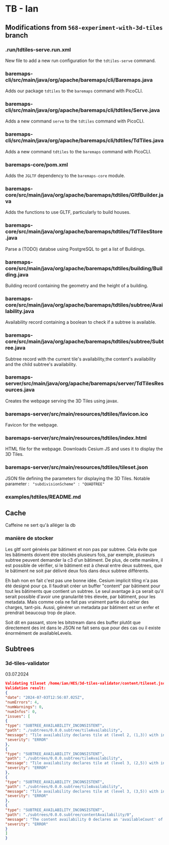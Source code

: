
# TB - Ian

## Modifications from `568-experiment-with-3d-tiles` branch

### .run/tdtiles-serve.run.xml

New file to add a new run configuration for the `tdtiles-serve` command.

### baremaps-cli/src/main/java/org/apache/baremaps/cli/Baremaps.java

Adds our package `tdtiles` to the `baremaps` command with PicoCLI.

### baremaps-cli/src/main/java/org/apache/baremaps/cli/tdtiles/Serve.java

Adds a new command `serve` to the `tdtiles` command with PicoCLI.

### baremaps-cli/src/main/java/org/apache/baremaps/cli/tdtiles/TdTiles.java

Adds a new command `tdtiles` to the `baremaps` command with PicoCLI.

### baremaps-core/pom.xml

Adds the `JGLTF` dependency to the `baremaps-core` module.

### baremaps-core/src/main/java/org/apache/baremaps/tdtiles/GltfBuilder.java

Adds the functions to use GLTF, particularly to build houses.

### baremaps-core/src/main/java/org/apache/baremaps/tdtiles/TdTilesStore.java

Parse a (TODO) databse using PostgreSQL to get a list of Buildings.

### baremaps-core/src/main/java/org/apache/baremaps/tdtiles/building/Building.java

Building record containing the geometry and the height of a building.

### baremaps-core/src/main/java/org/apache/baremaps/tdtiles/subtree/Availability.java

Availability record containing a boolean to check if a subtree is available.

### baremaps-core/src/main/java/org/apache/baremaps/tdtiles/subtree/Subtree.java

Subtree record with the current tile's availability,the content's availability and the child subtree's availability.

### baremaps-server/src/main/java/org/apache/baremaps/server/TdTilesResources.java

Creates the webpage serving the 3D Tiles using javax.

### baremaps-server/src/main/resources/tdtiles/favicon.ico

Favicon for the webpage.

### baremaps-server/src/main/resources/tdtiles/index.html

HTML file for the webpage. Downloads Cesium JS and uses it to display the 3D Tiles.

### baremaps-server/src/main/resources/tdtiles/tileset.json

JSON file defining the parameters for displaying the 3D Tiles. Notable parameter : ` "subdivisionScheme" : "QUADTREE"`

### examples/tdtiles/README.md


## Cache

Caffeine ne sert qu'à alléger la db

### manière de stocker

Les gltf sont générés par bâtiment et non pas par subtree. Cela évite que les bâtiments doivent être stockés plusieurs fois, par exemple, plusieurs subtree peuvent demander la c3 d'un bâtiment. De plus, de cette manière, il est possible de vérifier, si le bâtiment est à cheval entre deux subtrees, que le bâtiment ne soit par délivré deux fois dans deux subtree différents.

Eh bah non en fait c'est pas une bonne idée. Cesium implicit tiling n'a pas été designé pour ça. Il faudrait créer un buffer "content" par bâtiment pour tout les bâtiments que contient un subtree. Le seul avantage à ça serait qu'il serait possible d'avoir une granularité très élevée, par bâtiment, pour les metadata. Mais comme cela ne fait pas vraiment partie du cahier des charges, tant-pis. Aussi, générer un metadata par bâtiment est un enfer et prendrait beaucoup trop de place.

Soit dit en passant, store les bitstream dans des buffer plutôt que directement des int dans le JSON ne fait sens que pour des cas ou il existe énormément de availableLevels.

## Subtrees

### 3d-tiles-validator

03.07.2024

```json
Validating tileset /home/ian/HES/3d-tiles-validator/content/tileset.json
Validation result:
{
"date": "2024-07-03T12:56:07.025Z",
"numErrors": 4,
"numWarnings": 0,
"numInfos": 0,
"issues": [
{
"type": "SUBTREE_AVAILABILITY_INCONSISTENT",
"path": "./subtrees/0.0.0.subtree/tileAvailability",
"message": "Tile availability declares tile at (level 2, (1,3)) with index 16 to be available, but its parent tile at (level 1, (0,1)) with index 3 is not available",
"severity": "ERROR"
},
{
"type": "SUBTREE_AVAILABILITY_INCONSISTENT",
"path": "./subtrees/0.0.0.subtree/tileAvailability",
"message": "Tile availability declares tile at (level 3, (2,5)) with index 59 to be available, but its parent tile at (level 2, (1,2)) with index 14 is not available",
"severity": "ERROR"
},
{
"type": "SUBTREE_AVAILABILITY_INCONSISTENT",
"path": "./subtrees/0.0.0.subtree/tileAvailability",
"message": "Tile availability declares tile at (level 3, (3,5)) with index 60 to be available, but its parent tile at (level 2, (1,2)) with index 14 is not available",
"severity": "ERROR"
},
{
"type": "SUBTREE_AVAILABILITY_INCONSISTENT",
"path": "./subtrees/0.0.0.subtree/contentAvailability/0",
"message": "The content availability 0 declares an 'availableCount' of 17899 but the number of available elements is 4",
"severity": "ERROR"
}
]
}
```

